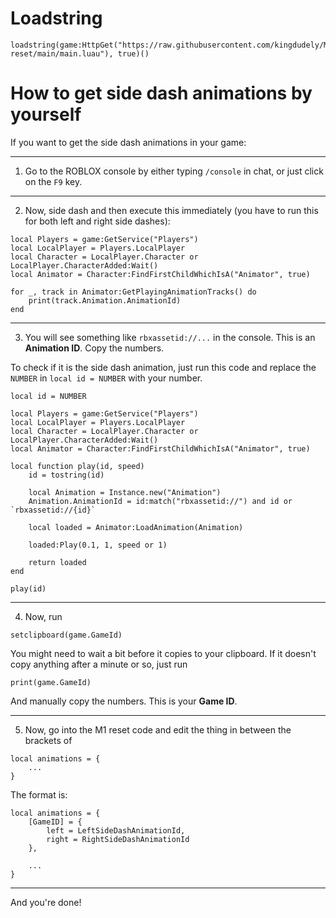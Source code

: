 # Loadstring
```luau
loadstring(game:HttpGet("https://raw.githubusercontent.com/kingdudely/M1-reset/main/main.luau"), true)()
```

# How to get side dash animations by yourself
If you want to get the side dash animations in your game:

---

1. Go to the ROBLOX console by either typing `/console` in chat, or just click on the `F9` key.

---

2. Now, side dash and then execute this immediately (you have to run this for both left and right side dashes):
```luau
local Players = game:GetService("Players")
local LocalPlayer = Players.LocalPlayer
local Character = LocalPlayer.Character or LocalPlayer.CharacterAdded:Wait()
local Animator = Character:FindFirstChildWhichIsA("Animator", true)

for _, track in Animator:GetPlayingAnimationTracks() do
    print(track.Animation.AnimationId)
end
```

---

3. You will see something like `rbxassetid://...` in the console. This is an **Animation ID**. Copy the numbers.

To check if it is the side dash animation, just run this code and replace the `NUMBER` in `local id = NUMBER` with your number.
```luau
local id = NUMBER

local Players = game:GetService("Players")
local LocalPlayer = Players.LocalPlayer
local Character = LocalPlayer.Character or LocalPlayer.CharacterAdded:Wait()
local Animator = Character:FindFirstChildWhichIsA("Animator", true)

local function play(id, speed)
    id = tostring(id)
    
    local Animation = Instance.new("Animation")
    Animation.AnimationId = id:match("rbxassetid://") and id or `rbxassetid://{id}`

    local loaded = Animator:LoadAnimation(Animation)

    loaded:Play(0.1, 1, speed or 1)

    return loaded
end

play(id)
```

---

4. Now, run
```luau
setclipboard(game.GameId)
```
You might need to wait a bit before it copies to your clipboard.
If it doesn't copy anything after a minute or so, just run
```luau
print(game.GameId)
```
And manually copy the numbers. This is your **Game ID**.

---

5. Now, go into the M1 reset code and edit the thing in between the brackets of
```luau
local animations = {
    ...
}
```

The format is:
```luau
local animations = {
    [GameID] = {
        left = LeftSideDashAnimationId,
        right = RightSideDashAnimationId
    },

    ...
}
```

---

And you're done!
